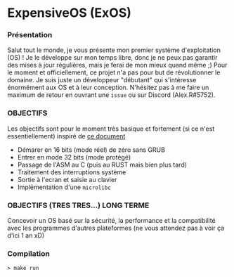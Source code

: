 # ExpensiveOS (ExOS)

### Présentation
Salut tout le monde, je vous présente mon premier système d'exploitation (OS) ! Je le développe sur mon temps libre, donc je ne peux pas garantir des mises à jour régulières, mais je ferai de mon mieux quand même ;) Pour le moment et officiellement, ce projet n'a pas pour but de révolutionner le domaine. Je suis juste un développeur "débutant" qui s'intéresse énormément aux OS et à leur conception. N'hésitez pas à me faire un maximum de retour en ouvrant une `issue` ou sur Discord (Alex.R#5752).

### OBJECTIFS
Les objectifs sont pour le moment très basique et fortement (si ce n'est essentiellement) inspiré de [ce document](https://github.com/cfenollosa/os-tutorial)
- Démarer en 16 bits (mode réel) de zéro sans GRUB
- Entrer en mode 32 bits (mode protégé)
- Passage de l'ASM au C (puis au RUST mais bien plus tard)
- Traitement des interruptions système
- Sortie à l'ecran et saisie au clavier
- Implémentation d'une `microlibc`

### OBJECTIFS (TRES TRES...) LONG TERME
Concevoir un OS basé sur la sécurité, la performance et la compatibilité avec les programmes d'autres plateformes (ne vous attendez pas à voir ça d'ici 1 an xD)

### Compilation
```shell
> make run
```